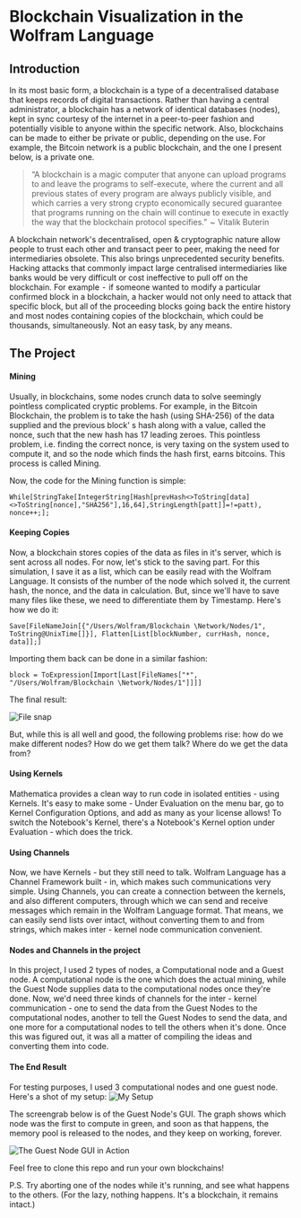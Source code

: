 <H1> Blockchain Visualization in the Wolfram Language
<H2>Introduction</H2>
<p>
In its most basic form, a blockchain is a type of a decentralised 
database that keeps records of digital transactions. Rather than having 
a central administrator, a blockchain has a network of identical 
databases (nodes), kept in sync courtesy of the internet in a peer-to-peer fashion and potentially visible to anyone 
within the specific network. Also, blockchains can be made to either be 
private or public, depending on the use. For example, the Bitcoin network 
is a public blockchain, and the one I present below, is a private one.
</p>

> “A blockchain is a magic computer that anyone can upload programs to 
and leave the programs to self-execute, where the current and all 
previous states of every program are always publicly visible, and 
which carries a very strong crypto economically secured guarantee that 
programs running on the chain will continue to execute in exactly the 
way that the blockchain protocol specifies.”  ~  Vitalik Buterin

<p>
A blockchain network's decentralised, open & cryptographic nature allow 
people to trust each other and transact peer to peer, making the need for 
intermediaries obsolete. This also brings unprecedented security benefits. 
Hacking attacks that commonly impact large centralised intermediaries like
 banks would be very difficult or cost ineffective to pull off on the blockchain. 
 For example  -  if someone wanted to modify a particular confirmed block in a 
 blockchain, a hacker would not only need to attack that specific 
 block, but all of the proceeding blocks going back the entire history and most nodes containing copies of the blockchain, which could be thousands, simultaneously. 
 Not an easy task, by any means.
</p>
<H2> The Project </H2>
<H4> Mining </H4>
<p>
Usually, in blockchains, some nodes crunch data to solve seemingly 
pointless complicated cryptic problems. For example, in the Bitcoin 
Blockchain, the problem is to take the hash (using SHA-256) of the data supplied and the previous block' s hash along with a value, called the nonce, such that the new 
hash has 17 leading zeroes. This pointless problem, i.e. finding the correct nonce, is very 
taxing on the system used to compute it, and so the node which finds 
the hash first, earns bitcoins. This process is called Mining. 
</p>
Now, the code for the Mining function is simple:

```
While[StringTake[IntegerString[Hash[prevHash<>ToString[data]<>ToString[nonce],"SHA256"],16,64],StringLength[patt]]=!=patt), nonce++;];
```

<H4> Keeping Copies </H4>
Now, a blockchain stores copies of the data as files in it's server, which is sent across all nodes. For now, let's stick to the saving part. For this simulation, I save it as a list, which can be easily read with the Wolfram Language. It consists of the number of the node which solved it, the current hash, the nonce, and the data in calculation. But, since we'll have to save many files like these, we need to differentiate them by Timestamp. Here's how we do it: 

    Save[FileNameJoin[{"/Users/Wolfram/Blockchain \Network/Nodes/1", ToString@UnixTime[]}], Flatten[List[blockNumber, currHash, nonce, data]];]
Importing them back can be done in a similar fashion: 

    block = ToExpression[Import[Last[FileNames["*", "/Users/Wolfram/Blockchain \Network/Nodes/1"]]]]
The final result:
 
![File snap][1]

But, while this is all well and good, the following problems rise: how do we make different nodes? How do we get them talk? Where do we get the data from?
<H4> Using Kernels </H4>
<p>Mathematica provides a clean way to run code in isolated entities - using Kernels. It's easy to make some - Under Evaluation on the menu bar, go to Kernel Configuration Options, and add as many as your license allows! To switch the Notebook's Kernel, there's a Notebook's Kernel option under Evaluation - which does the trick. </p>
<H4> Using Channels </H4>
<p> Now, we have Kernels - but they still need to talk. Wolfram Language has a Channel Framework built - in, which makes such communications very simple. Using Channels, you can create a connection between the kernels, and also different computers, through which we can send and receive messages which remain in the Wolfram Language format. That means, we can easily send lists over intact, without converting them to and from strings, which makes inter - kernel node communication convenient. 
<H4> Nodes and Channels in the project </H4> <p>
In this project, I used 2 types of nodes, a Computational node and a Guest node. A computational node is the one which does the actual mining, while the Guest Node supplies data to the computational nodes once they're done. Now, we'd need three kinds of channels for the inter - kernel communication - one to send the data from the Guest Nodes to the computational nodes, another to tell the Guest Nodes to send the data, and one more for a computational nodes to tell the others when it's done.  Once this was figured out, it was all a matter of compiling the ideas and converting them into code. 
<H4>The End Result </H4>
  
  For testing purposes, I used 3 computational nodes and one guest node. Here's a shot of my setup: ![My Setup][2]

The screengrab below is of the Guest Node's GUI. The graph shows which node was the first to compute in green, and soon as that happens, the memory pool is released to the nodes, and they keep on working, forever.

![The Guest Node GUI in Action][3]


Feel free to clone this repo and run your own blockchains!

P.S. Try aborting one of the nodes while it's running, and see what happens to the others. (For the lazy, nothing happens. It's a blockchain, it remains intact.)

  [1]: http://community.wolfram.com//c/portal/getImageAttachment?filename=File.png&userId=1138525
  [2]: http://community.wolfram.com//c/portal/getImageAttachment?filename=SCree.png&userId=1138525
  [3]: http://community.wolfram.com//c/portal/getImageAttachment?filename=GuestNode.png&userId=1138525
